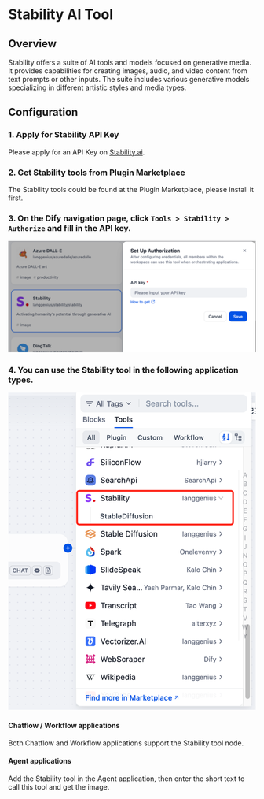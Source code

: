 # Stability AI Tool

## Overview

Stability offers a suite of AI tools and models focused on generative media. It provides capabilities for creating images, audio, and video content from text prompts or other inputs. The suite includes various generative models specializing in different artistic styles and media types.

## Configuration

### 1. Apply for Stability API Key
Please apply for an API Key on [Stability.ai](https://platform.stability.ai/account/keys).

### 2. Get Stability tools from Plugin Marketplace
The Stability tools could be found at the Plugin Marketplace, please install it first.

### 3. On the Dify navigation page, click `Tools > Stability > Authorize` and fill in the API key.

![](./_assets/stability_1.png)

### 4. You can use the Stability tool in the following application types.

![](./_assets/stability_2.PNG)

#### Chatflow / Workflow applications
Both Chatflow and Workflow applications support the Stability tool node.

#### Agent applications
Add the Stability tool in the Agent application, then enter the short text to call this tool and get the image.